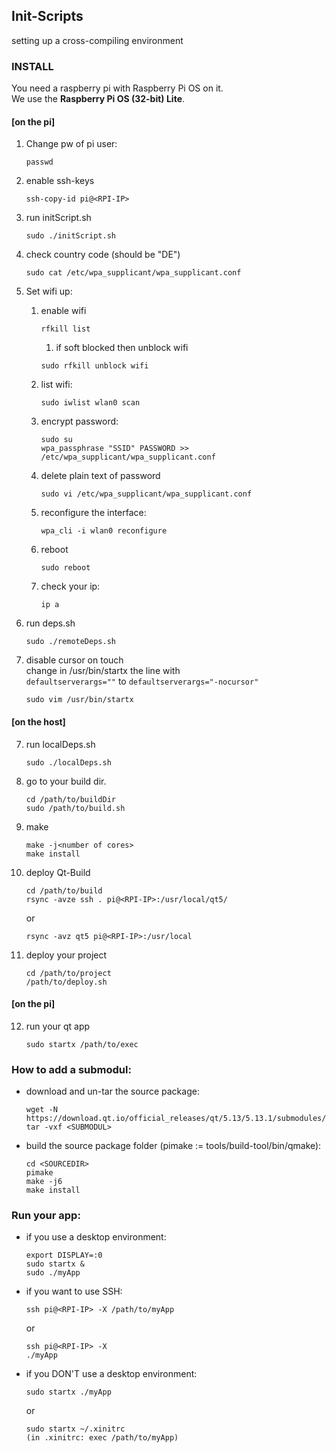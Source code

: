 ## Init-Scripts
setting up a cross-compiling environment

### INSTALL
You need a raspberry pi with Raspberry Pi OS on it.\
We use the **Raspberry Pi OS (32-bit) Lite**.

#### [on the pi]
1. Change pw of pi user:
    ```
    passwd 
    ```

2. enable ssh-keys
    ```
    ssh-copy-id pi@<RPI-IP>
    ```

3. run initScript.sh
    ```
    sudo ./initScript.sh
    ```

4. check country code (should be "DE")
    ```
    sudo cat /etc/wpa_supplicant/wpa_supplicant.conf
    ```

5. Set wifi up:
    1. enable wifi
        ```
        rfkill list 
        ```
        1. if soft blocked then unblock wifi
        ```
        sudo rfkill unblock wifi
        ```

    2. list wifi: 
        ```
        sudo iwlist wlan0 scan 
        ```

    3. encrypt password: 
        ```
        sudo su
        wpa_passphrase "SSID" PASSWORD >> /etc/wpa_supplicant/wpa_supplicant.conf
        ```

    4. delete plain text of password
        ```
        sudo vi /etc/wpa_supplicant/wpa_supplicant.conf
        ```
 
    5. reconfigure the interface: 
        ```
        wpa_cli -i wlan0 reconfigure
        ```

    6. reboot
        ```
        sudo reboot
        ```

    7. check your ip: 
        ```
        ip a 
        ```

6. run deps.sh
    ```
    sudo ./remoteDeps.sh
    ```

7. disable cursor on touch\
    change in /usr/bin/startx the line with\
    `defaultserverargs=""` to `defaultserverargs="-nocursor"`
    ```
    sudo vim /usr/bin/startx
    ```

#### [on the host]
7. run localDeps.sh
    ```
    sudo ./localDeps.sh
    ```

8. go to your build dir.
    ```
    cd /path/to/buildDir
    sudo /path/to/build.sh
    ```

9. make
    ```
    make -j<number of cores>
    make install
    ```

10. deploy Qt-Build
    ```
    cd /path/to/build
    rsync -avze ssh . pi@<RPI-IP>:/usr/local/qt5/
    ```
    or
    ```
    rsync -avz qt5 pi@<RPI-IP>:/usr/local
    ```

11. deploy your project
    ```
    cd /path/to/project
    /path/to/deploy.sh  
    ```

#### [on the pi]
12. run your qt app
    ```
    sudo startx /path/to/exec
    ```

### How to add a submodul:
* download and un-tar the source package:
    ```
    wget -N https://download.qt.io/official_releases/qt/5.13/5.13.1/submodules/<SUBMODUL>
    tar -vxf <SUBMODUL> 
    ```
* build the source package folder (pimake := tools/build-tool/bin/qmake):
    ```
    cd <SOURCEDIR>
    pimake
    make -j6
    make install
    ```


### Run your app:
* if you use a desktop environment:
    ```
    export DISPLAY=:0
    sudo startx &
    sudo ./myApp
    ```

* if you want to use SSH:
    ```
    ssh pi@<RPI-IP> -X /path/to/myApp
    ```
    or
    ```
    ssh pi@<RPI-IP> -X
    ./myApp
    ```

* if you DON'T use a desktop environment:
    ```
    sudo startx ./myApp
    ```
    or
    ```
    sudo startx ~/.xinitrc
    (in .xinitrc: exec /path/to/myApp)
    ```

